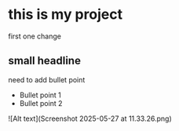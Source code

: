 # this is my project
first one change
## small headline
need to add bullet point
- Bullet point 1
- Bullet point 2

![Alt text](Screenshot 2025-05-27 at 11.33.26.png)

